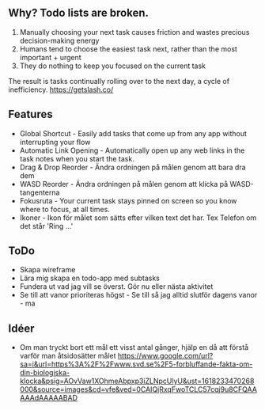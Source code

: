 ## Why? Todo lists are broken.

1. Manually choosing your next task causes friction and wastes precious decision-making energy
2. Humans tend to choose the easiest task next, rather than the most important + urgent
3. They do nothing to keep you focused on the current task

The result is tasks continually rolling over to the next day, a cycle of inefficiency.
https://getslash.co/

## Features

- Global Shortcut - Easily add tasks that come up from any app without interrupting your flow
- Automatic Link Opening - Automatically open up any web links in the task notes when you start the task.
- Drag & Drop Reorder - Ändra ordningen på målen genom att bara dra dem
- WASD Reorder - Ändra ordningen på målen genom att klicka på WASD-tangenterna
- Fokusruta - Your current task stays pinned on screen so you know where to focus, at all times.
- Ikoner - Ikon för målet som sätts efter vilken text det har. Tex Telefon om det står 'Ring ...'

## ToDo

- Skapa wireframe
- Lära mig skapa en todo-app med subtasks
- Fundera ut vad jag vill se överst. Gör nu eller nästa aktivitet
- Se till att vanor prioriteras högst - Se till så jag alltid slutför dagens vanor - ma


## Idéer

- Om man tryckt bort ett mål ett visst antal gånger, hjälp en då att förstå varför man åtsidosätter målet
https://www.google.com/url?sa=i&url=https%3A%2F%2Fwww.svd.se%2F5-forbluffande-fakta-om-din-biologiska-klocka&psig=AOvVaw1XOhmeAbpxp3iZLNpcUlyU&ust=1618233470268000&source=images&cd=vfe&ved=0CAIQjRxqFwoTCLC57cqj9u8CFQAAAAAdAAAAABAD
